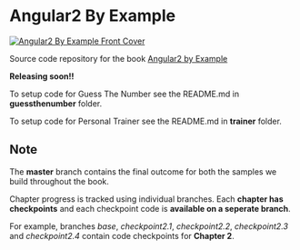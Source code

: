 # Angular2 By Example

[![Angular2 By Example Front Cover](https://d1ldz4te4covpm.cloudfront.net/sites/default/files/imagecache/ppv4_main_book_cover/7192OS_5079_Angular%202%20By%20Example.jpg)](https://www.packtpub.com/web-development/angular-2-example)

Source code repository for the book [Angular2 by Example](https://www.packtpub.com/web-development/angular-2-example)

**Releasing soon!!**

To setup code for Guess The Number see the README.md in **guessthenumber** folder.

To setup code for Personal Trainer see the README.md in **trainer** folder.

## Note

The **master** branch contains the final outcome for both the samples we build throughout the book.

Chapter progress is tracked using individual branches. Each **chapter has checkpoints** and each checkpoint code is **available on a seperate branch**.

For example, branches *base*, *checkpoint2.1*, *checkpoint2.2*, *checkpoint2.3* and *checkpoint2.4* contain code checkpoints for **Chapter 2**.
